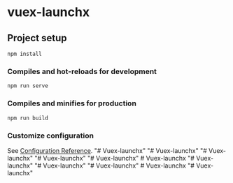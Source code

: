 # vuex-launchx

## Project setup
```
npm install
```

### Compiles and hot-reloads for development
```
npm run serve
```

### Compiles and minifies for production
```
npm run build
```

### Customize configuration
See [Configuration Reference](https://cli.vuejs.org/config/).
"# Vuex-launchx" 
"# Vuex-launchx" 
"# Vuex-launchx" 
"# Vuex-launchx" 
"# Vuex-launchx" 
#   V u e x - l a u n c h x  
 "# Vuex-launchx" 
"# Vuex-launchx" 
"# Vuex-launchx" 
#   V u e x - l a u n c h x  
 "# Vuex-launchx" 
